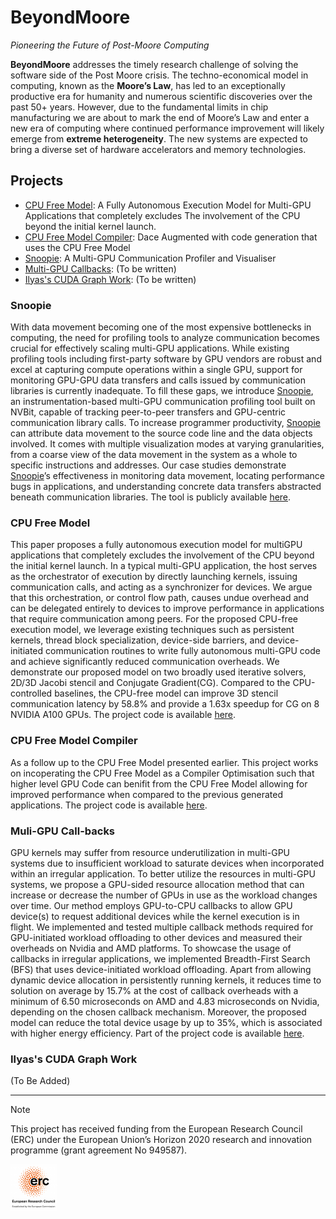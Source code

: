 # BeyondMoore
_Pioneering the Future of Post-Moore Computing_

**BeyondMoore** addresses the timely research challenge of solving the software side of the Post Moore crisis. The
techno-economical model in computing, known as the **Moore’s Law**, has led to an exceptionally productive era for humanity
and numerous scientific discoveries over the past 50+ years. However, due to the fundamental limits in chip
manufacturing we are about to mark the end of Moore’s Law and enter a new era of computing where continued performance
improvement will likely emerge from **extreme heterogeneity**. The new systems are expected to bring a diverse set of
hardware accelerators and memory technologies.

## Projects

* [CPU Free Model](#CPU-Free-Model): A Fully Autonomous Execution Model for Multi-GPU Applications that completely excludes The involvement of the CPU beyond the initial kernel launch.
* [CPU Free Model Compiler](#CPU-Free-Model-Compiler): Dace Augmented with code generation that uses the CPU Free Model
* [Snoopie](#Snoopie): A Multi-GPU Communication Profiler and Visualiser
* [Multi-GPU Callbacks](#Multi-GPU-Callbacks): (To be written)
* [Ilyas's CUDA Graph Work](https://github.com/msasongko17/multigpu_callback): (To be written)

### Snoopie

With data movement becoming one of the most expensive bottlenecks in computing, the need for profiling tools to analyze
communication becomes crucial for effectively scaling multi-GPU applications. While existing profiling tools including
first-party software by GPU vendors are robust and excel at capturing compute operations within a single GPU, support
for monitoring GPU-GPU data transfers and calls issued by communication libraries is currently inadequate. To fill these
gaps, we introduce [Snoopie](https://github.com/parcorelab/snoopie), an instrumentation-based multi-GPU
communication profiling tool built on NVBit, capable of tracking peer-to-peer transfers and GPU-centric
communication library calls. To increase programmer productivity, [Snoopie](https://github.com/parcorelab/snoopie)
can attribute data movement to the source code line and the data objects involved. It comes with multiple
visualization modes at varying granularities, from a coarse view of the data movement in the system as a whole to
specific instructions and addresses. Our case studies demonstrate [Snoopie](https://github.com/parcorelab/snoopie)’s
effectiveness in monitoring data movement, locating performance bugs in applications, and understanding concrete
data transfers abstracted beneath communication libraries. The tool is publicly available
[here](https://github.com/ParCoreLab/snoopie).

### CPU Free Model

This paper proposes a fully autonomous execution model for multiGPU applications that completely excludes the
involvement of the CPU beyond the initial kernel launch. In a typical multi-GPU application, the host serves as the
orchestrator of execution by directly launching kernels, issuing communication calls, and acting as a synchronizer for
devices. We argue that this orchestration, or control flow path, causes undue overhead and can be delegated entirely to
devices to improve performance in applications that require communication among peers. For the proposed CPU-free
execution model, we leverage existing techniques such as persistent kernels, thread block specialization, device-side
barriers, and device-initiated communication routines to write fully autonomous multi-GPU code and achieve significantly
reduced communication overheads. We demonstrate our proposed model on two broadly used iterative solvers, 2D/3D Jacobi
stencil and Conjugate Gradient(CG). Compared to the CPU-controlled baselines, the CPU-free model can improve 3D stencil
communication latency by 58.8% and provide a 1.63x speedup for CG on 8 NVIDIA A100 GPUs. The project code is available
[here](https://github.com/ParCoreLab/CPU-Free-model).

### CPU Free Model Compiler

As a follow up to the CPU Free Model presented earlier. This project works on incoperating the CPU Free Model as a
Compiler Optimisation such that higher level GPU Code can benifit from the CPU Free Model allowing for improved
performance when compared to the previous generated applications. The project code is available
[here](https://github.com/ParCoreLab/CPU-Free-Model-Compiler).

### Muli-GPU Call-backs

GPU kernels may suffer from resource underutilization in multi-GPU systems due to insufficient workload to saturate
devices when incorporated within an irregular application. To better utilize the resources in multi-GPU systems, we
propose a GPU-sided resource allocation method that can increase or decrease the number of GPUs in use as the workload
changes over time. Our method employs GPU-to-CPU callbacks to allow GPU device(s) to request additional devices while
the kernel execution is in flight. We implemented and tested multiple callback methods required for GPU-initiated
workload offloading to other devices and measured their overheads on Nvidia and AMD platforms. To showcase the usage of
callbacks in irregular applications, we implemented Breadth-First Search (BFS) that uses device-initiated workload
offloading. Apart from allowing dynamic device allocation in persistently running kernels, it reduces time to solution
on average by 15.7% at the cost of callback overheads with a minimum of 6.50 microseconds on AMD and 4.83 microseconds
on Nvidia, depending on the chosen callback mechanism. Moreover, the proposed model can reduce the total device usage by
up to 35%, which is associated with higher energy efficiency. Part of the project code is available [here](https://github.com/msasongko17/multigpu_callback).

### Ilyas's CUDA Graph Work

(To Be Added)


---

> [!NOTE]
> This project has received funding from the European Research Council (ERC) under the European Union’s Horizon 2020 research and innovation programme (grant agreement No 949587).

<img alt="ERC Logo" src="https://raw.githubusercontent.com/ParCoreLab/BeyondMoore/main/assets/erc_logo-150x150.png" width="75px">

